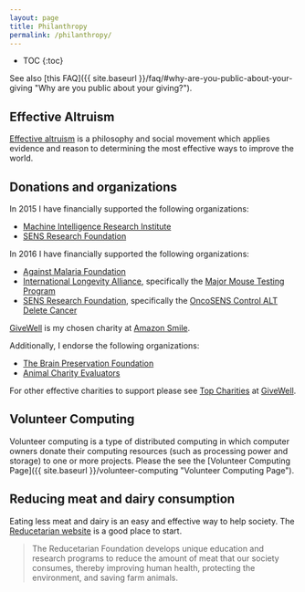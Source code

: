 ```yaml
---
layout: page
title: Philanthropy
permalink: /philanthropy/
---
```


* TOC
{:toc}

See also [this FAQ]({{ site.baseurl }}/faq/#why-are-you-public-about-your-giving
"Why are you public about your giving?").

## Effective Altruism

[Effective altruism](http://www.effectivealtruism.org "Effective Altruism") is
a philosophy and social movement which applies evidence and reason to
determining the most effective ways to improve the world.

## Donations and organizations

In 2015 I have financially supported the following organizations:

- [Machine Intelligence Research Institute][]
- [SENS Research Foundation][]

In 2016 I have financially supported the following organizations:

- [Against Malaria Foundation][]
- [International Longevity Alliance][], specifically the
  [Major Mouse Testing Program][]
- [SENS Research Foundation][], specifically the
  [OncoSENS Control ALT Delete Cancer][]

[GiveWell][] is my chosen charity at [Amazon Smile][].

Additionally, I endorse the following organizations:

- [The Brain Preservation Foundation][]
- [Animal Charity Evaluators][]

For other effective charities to support please see [Top
Charities](http://www.givewell.org/charities/top-charities "Top Charities @
GiveWell") at [GiveWell][].

[GiveWell]: http://www.givewell.org "GiveWell"
[Amazon Smile]: https://smile.amazon.com "Amazon Smile"
[SENS Research Foundation]: http://sens.org "SENS Research Foundation"
[Machine Intelligence Research Institute]: https://intelligence.org "Machine Intelligence Research Institute"
[Against Malaria Foundation]: https://www.againstmalaria.com "Against Malaria Foundation"
[International Longevity Alliance]: http://www.longevityalliance.org "International Longevity Alliance"
[Major Mouse Testing Program]: http://majormouse.org "Major Mouse Testing Program"
[The Brain Preservation Foundation]: http://www.brainpreservation.org "The Brain Preservation Foundation"
[Animal Charity Evaluators]: http://www.animalcharityevaluators.org "Animal Chartity Evaluators"
[OncoSENS Control ALT Delete Cancer]: https://www.lifespan.io/campaigns/sens-control-alt-delete-cancer/ "OncoSENS Control ALT Delete Cancer"

## Volunteer Computing

Volunteer computing is a type of distributed computing in which computer owners
donate their computing resources (such as processing power and storage) to one
or more projects. Please the see the
[Volunteer Computing Page]({{ site.baseurl }}/volunteer-computing "Volunteer Computing Page").

## Reducing meat and dairy consumption

Eating less meat and dairy is an easy and effective way to help society. The
[Reducetarian website](http://www.reducetarian.com "Reducetarian") is a good
place to start.

> The Reducetarian Foundation develops unique education and research programs
> to reduce the amount of meat that our society consumes, thereby improving
> human health, protecting the environment, and saving farm animals.
